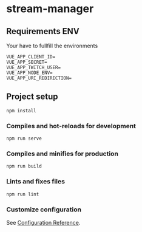 # stream-manager

## Requirements ENV
Your have to fullfill the environments
```
VUE_APP_CLIENT_ID=
VUE_APP_SECRET=
VUE_APP_TWITCH_USER=
VUE_APP_NODE_ENV=
VUE_APP_URI_REDIRECTION=
```

## Project setup
```
npm install
```

### Compiles and hot-reloads for development
```
npm run serve
```

### Compiles and minifies for production
```
npm run build
```

### Lints and fixes files
```
npm run lint
```

### Customize configuration
See [Configuration Reference](https://cli.vuejs.org/config/).
